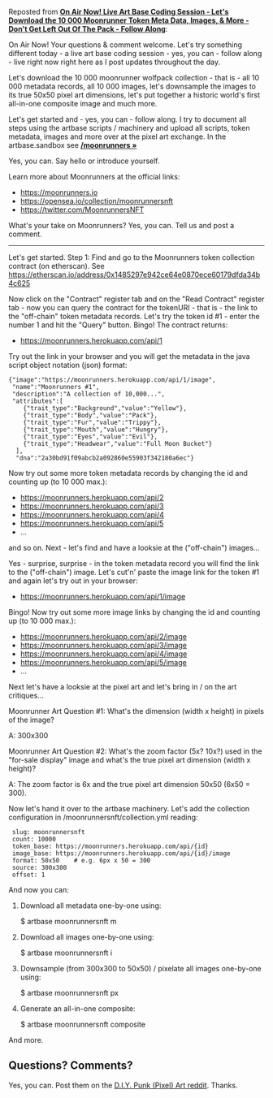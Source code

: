 Reposted from [**On Air Now! Live Art Base Coding Session - Let's Download the 10 000 Moonrunner Token Meta Data, Images, & More - Don't Get Left Out Of The Pack - Follow Along**](https://old.reddit.com/r/DIYPunkArt/comments/vkz1fx/on_air_now_live_art_base_coding_session_lets/):


 On Air Now! Your questions & comment welcome. Let's try something different today - a live art base coding session - yes, you can - follow along - live right now right here as I post updates throughout the day.

   Let's download the 10 000 moonrunner wolfpack collection - that is - all 10 000 metadata records, all 10 000 images, let's downsample the images to its true 50x50 pixel art dimensions, let's put together a historic world's first all-in-one composite image and much more.

   Let's get started and - yes, you can - follow along. I try to document all steps using the artbase scripts / machinery and upload all scripts, token metadata, images and more  over at the  pixel art exchange.  In the artbase.sandbox see [**/moonrunners »**](https://github.com/pixelartexchange/artbase.sandbox/tree/master/moonrunners)

Yes, you can. Say hello or introduce yourself.

Learn more about Moonrunners at the official links:

- https://moonrunners.io
- https://opensea.io/collection/moonrunnersnft
- https://twitter.com/MoonrunnersNFT

What's your take on Moonrunners?  Yes, you can. Tell us and post a comment.


---

Let's get started.   Step 1:   Find and go to the Moonrunners token collection contract (on etherscan).   See https://etherscan.io/address/0x1485297e942ce64e0870ece60179dfda34b4c625

Now click on the "Contract" register tab and on the "Read Contract" register tab - now you can query the contract  for the tokenURI - that is - the link to the "off-chain" token metadata records.   Let's try the token id #1  - enter the number 1 and hit the "Query" button. Bingo!   The contract returns:

- https://moonrunners.herokuapp.com/api/1

Try out the link in your browser and you will get the metadata in the java script object notation (json) format:

    {"image":"https://moonrunners.herokuapp.com/api/1/image",
     "name":"Moonrunners #1",
     "description":"A collection of 10,000...",
     "attributes":[
        {"trait_type":"Background","value":"Yellow"},
        {"trait_type":"Body","value":"Pack"},
        {"trait_type":"Fur","value":"Trippy"},
        {"trait_type":"Mouth","value":"Hungry"},
        {"trait_type":"Eyes","value":"Evil"},
        {"trait_type":"Headwear","value":"Full Moon Bucket"}
      ],
      "dna":"2a30bd91f09abcb2a092860e55903f342180a6ec"}

Now try out some more token metadata records by changing the id and counting up (to 10 000 max.):

- https://moonrunners.herokuapp.com/api/2
- https://moonrunners.herokuapp.com/api/3
- https://moonrunners.herokuapp.com/api/4
- https://moonrunners.herokuapp.com/api/5
-  ...

and so on. Next - let's find and have a looksie at the ("off-chain") images...

Yes - surprise, surprise - in the token metadata record  you will find the link to the ("off-chain") image. Let's cut'n' paste the image link for the token #1 and again let's try out in your browser:

- https://moonrunners.herokuapp.com/api/1/image

Bingo!  Now try out some more image links by changing the id and counting up (to 10 000 max.):

- https://moonrunners.herokuapp.com/api/2/image
- https://moonrunners.herokuapp.com/api/3/image
- https://moonrunners.herokuapp.com/api/4/image
- https://moonrunners.herokuapp.com/api/5/image
-  ...

Next let's have a looksie at the pixel art and let's bring in / on the art critiques...

Moonrunner Art Question #1:   What's the dimension (width x height) in pixels of the image?

A: 300x300

Moonrunner Art Question #2:   What's the zoom factor (5x? 10x?) used in the "for-sale display" image and what's the true pixel art dimension (width x height)?

A: The zoom factor is 6x and the true pixel art dimension 50x50 (6x50 = 300).

Now let's hand it over to the artbase machinery. Let's add the collection configuration in /moonrunnersnft/collection.yml reading:

     slug: moonrunnersnft
     count: 10000
     token_base: https://moonrunners.herokuapp.com/api/{id}
     image_base: https://moonrunners.herokuapp.com/api/{id}/image
     format: 50x50    # e.g. 6px x 50 = 300
     source: 300x300
     offset: 1

And now you can:

1) Download all metadata one-by-one using:

      $ artbase moonrunnersnft m

2) Download all images one-by-one using:

      $ artbase moonrunnersnft i

3) Downsample (from 300x300 to 50x50) / pixelate all images one-by-one using:

      $ artbase moonrunnersnft px

4) Generate an all-in-one composite:

      $ artbase moonrunnersnft composite

And more.




## Questions? Comments?

Yes, you can. Post them on the [D.I.Y. Punk (Pixel) Art reddit](https://old.reddit.com/r/DIYPunkArt). Thanks.
